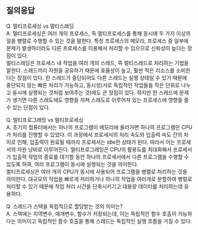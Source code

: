 ## 질의응답


Q. 멀티프로세싱 vs 멀티스레딩   
A. 멀티프로세싱은 여러 개의 프로세스, 즉 멀티프로세스를 통해 동시에 두 가지 이상의 일을 병렬로 수행할 수 있는 것을 말한다. 
특정 프로세스의 메모리, 프로세스 중 일부에 문제가 발생하더라도 다른 프로세스를 이용해서 처리할 수 있으므로 신뢰성이 높다는 장점이 있다.  
멀티스레딩은 프로세스 내 작업을 여러 개의 스레드, 즉 멀티스레드로 처리하는 기법을 말한다. 스레드끼리 자원을 공유하기 때문에 효율성이 높고, 훨씬 적은 리소스를 소비한다는 장점이 있다. 
한 스레드가 중단되어도 다른 스레드는 실행 상태일 수 있기 때문에 중단되지 않는 빠른 처리가 가능하고, 동시성(서로 독립적인 작업들을 작은 단위로 나누고 동시에 실행되는 것처럼 보여주는 것)에도 큰 장점이 있다.
하지만 한 스레드에 문제가 생기면 다른 스레도에도 영향을 끼쳐 스레도로 이루어져 있는 프로세스에 영향을 줄 수 있는 단점이 있다.


Q. 멀티프로그래밍 vs 멀티프로세싱   
A. ​초기의 컴퓨터에서는 하나의 프로그램이 메모리에 올라가면 하나의 프로그램만 CPU가 처리를 진행할 수 있었다. 이 과정에서 프로세서의 처리 속도와 입출력 속도 간의 차이로 인해, 입출력이 완료될 때까지 프로세서는 idle한 상태가 된다. 
따라서 이는 프로세서의 자원 낭비로 이루어진다. 멀티프로그래밍은 CPU의 활용도를 최대화해서 프로세서가 입출력 작업의 종료를 대기할 동안 하나의 프로세서에서 다른 프로그램을 수행할 수 있도록 하여, 여러 프로그램이 동시에 실행되는 것을 의미한다.   
멀티프로세싱은 여러 개의 CPU가 동시에 사용되어 프로그램을 병렬로 처리하는 것을 의미한다. 대규모의 작업을 빠르게 처리하거나 하나의 작업을 여러개로 분할하여 병렬로 처리할 수 있기 때문에 작업 처리 시간을 단축시키기고 대용량 데이터를 처리하는데 유용하다.


Q. 스레드가 스택을 독립적으로 할당받는 것의 의미는?   
A. 스택에는 지역변수, 매개변수, 함수가 저장되는데, 이는 독립적인 함수 호출이 가능하다는 의미이고 독립적인 함수 호출을 통해 스레드는 독립적인 실행 흐름을 가질 수 있다.   

